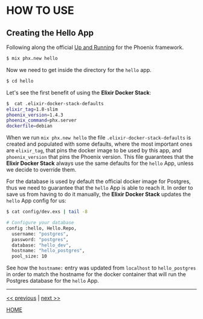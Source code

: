 # HOW TO USE



## Creating the Hello App

Following along the official [Up and Running](https://hexdocs.pm/phoenix/up_and_running.html) for the Phoenix framework.

```bash
$ mix phx.new hello
```

Now we need to get inside the directory for the `hello` app.

```bash
$ cd hello
```

Let's see the first benefit of using the **Elixir Docker Stack**:

```bash
$  cat .elixir-docker-stack-defaults
elixir_tag=1.8-slim
phoenix_version=1.4.3
phoenix_command=phx.server
dockerfile=debian
```

When we run `mix phx.new hello` the file `.elixir-docker-stack-defaults` is
created and populated with some defaults, where the most important ones are
`elixir_tag`, that pins the docker image to be used by this app, and
`phoenix_version` that pins the Phoenix version. This file guarantees that the
**Elixir Docker Stack** always use the same defaults for the `hello` App, unless
we decide to override them.

For the database is used by default the official docker image for Postgres, thus
we need to guarantee that the `hello` App is able to reach it. In order to save
us from having to do it manually, the **Elixir Docker Stack** updates the
`hello` App config for us:

```bash
$ cat config/dev.exs | tail -8

# Configure your database
config :hello, Hello.Repo,
  username: "postgres",
  password: "postgres",
  database: "hello_dev",
  hostname: "hello_postgres",
  pool_size: 10
```

See how the `hostname:` entry was updated from `localhost` to `hello_postgres`
in order to match the hostname for the docker container that will run the
Postgres database for the `hello` App.



---

[<< previous](https://gitlab.com/exadra37-docker/elixir/elixir/blob/master/docs/how-to/install.md) | [next >>](https://gitlab.com/exadra37-docker/elixir/elixir/blob/master/CONTRIBUTING.md)

[HOME](https://gitlab.com/exadra37-docker/elixir/elixir/blob/master/README.md)
